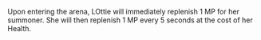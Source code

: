 Upon entering the arena, LOttie will immediately replenish 1 MP for her summoner. She will then replenish 1 MP every 5 seconds at the cost of her Health.
